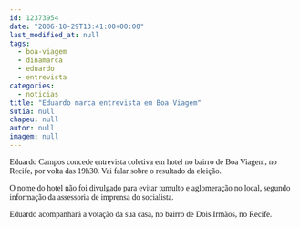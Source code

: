 ```yaml
---
id: 12373954
date: "2006-10-29T13:41:00+00:00"
last_modified_at: null
tags:
  - boa-viagem
  - dinamarca
  - eduardo
  - entrevista
categories:
  - noticias
title: "Eduardo marca entrevista em Boa Viagem"
sutia: null
chapeu: null
autor: null
imagem: null
---
```

<p><P><FONT face=Verdana>Eduardo Campos concede entrevista coletiva em hotel no bairro de Boa Viagem, no Recife, por volta das 19h30. Vai falar sobre o resultado da eleição.</FONT></P></p>
<p><P><FONT face=Verdana>O nome do hotel não foi divulgado para evitar tumulto e aglomeração no local, segundo informação da assessoria de imprensa do socialista.</FONT></P></p>
<p><P><FONT face=Verdana>Eduardo&nbsp;acompanhará a votação da sua casa, no bairro de Dois Irmãos, no Recife.&nbsp;</FONT></P> </p>
